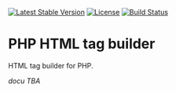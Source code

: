 [![Latest Stable Version](https://poser.pugx.org/dtkahl/php-html-tag-builder/v/stable)](https://packagist.org/packages/dtkahl/php-html-tag-builder)
[![License](https://poser.pugx.org/dtkahl/php-html-tag-builder/license)](https://packagist.org/packages/dtkahl/php-html-tag-builder)
[![Build Status](https://travis-ci.org/dtkahl/php-html-tag-builder.svg?branch=master)](https://travis-ci.org/dtkahl/php-html-tag-builder)

# PHP HTML tag builder
HTML tag builder for PHP.

_docu TBA_
